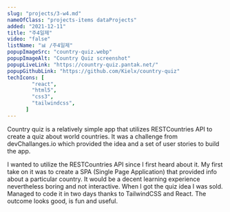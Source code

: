 ```yaml
---
slug: "projects/3-w4.md"
nameOfClass: "projects-items dataProjects"
added: "2021-12-11"
title: "주4일제"
video: "false"
listName: "📊 /주4일제"
popupImageSrc: "country-quiz.webp"
popupImageAlt: "Country Quiz screenshot"
popupLiveLink: "https://country-quiz.pantak.net/"
popupGithubLink: "https://github.com/Kielx/country-quiz"
techIcons: [
        "react",
        "html5",
        "css3",
        "tailwindcss",
      ]
---
```


Country quiz is a relatively simple app that utilizes RESTCountries API to create a quiz about world countries. It was a challenge from devChallanges.io which provided the idea and a set of user stories to build the app.

I wanted to utilize the RESTCountries API since I first heard about it. My first take on it was to create a SPA (Single Page Application) that provided info about a particular country. It would be a decent learning experience nevertheless boring and not interactive. When I got the quiz idea I was sold. Managed to code it in two days thanks to TailwindCSS and React. The outcome looks good, is fun and useful.
